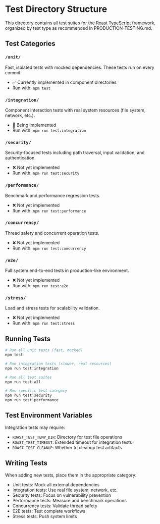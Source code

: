 # Test Directory Structure

This directory contains all test suites for the Roast TypeScript framework, organized by test type as recommended in PRODUCTION-TESTING.md.

## Test Categories

### `/unit/`
Fast, isolated tests with mocked dependencies. These tests run on every commit.
- ✅ Currently implemented in component directories
- Run with: `npm test`

### `/integration/`
Component interaction tests with real system resources (file system, network, etc.).
- 🚧 Being implemented
- Run with: `npm run test:integration`

### `/security/`
Security-focused tests including path traversal, input validation, and authentication.
- ❌ Not yet implemented
- Run with: `npm run test:security`

### `/performance/`
Benchmark and performance regression tests.
- ❌ Not yet implemented
- Run with: `npm run test:performance`

### `/concurrency/`
Thread safety and concurrent operation tests.
- ❌ Not yet implemented
- Run with: `npm run test:concurrency`

### `/e2e/`
Full system end-to-end tests in production-like environment.
- ❌ Not yet implemented
- Run with: `npm run test:e2e`

### `/stress/`
Load and stress tests for scalability validation.
- ❌ Not yet implemented
- Run with: `npm run test:stress`

## Running Tests

```bash
# Run all unit tests (fast, mocked)
npm test

# Run integration tests (slower, real resources)
npm run test:integration

# Run all test suites
npm run test:all

# Run specific test category
npm run test:security
npm run test:performance
```

## Test Environment Variables

Integration tests may require:
- `ROAST_TEST_TEMP_DIR`: Directory for test file operations
- `ROAST_TEST_TIMEOUT`: Extended timeout for integration tests
- `ROAST_TEST_CLEANUP`: Whether to cleanup test artifacts

## Writing Tests

When adding new tests, place them in the appropriate category:
- Unit tests: Mock all external dependencies
- Integration tests: Use real file system, network, etc.
- Security tests: Focus on vulnerability prevention
- Performance tests: Measure and benchmark operations
- Concurrency tests: Validate thread safety
- E2E tests: Test complete workflows
- Stress tests: Push system limits